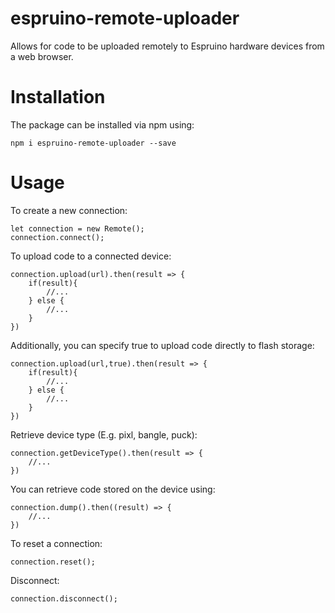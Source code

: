 # espruino-remote-uploader

Allows for code to be uploaded remotely to Espruino hardware devices from a web browser.

# Installation

The package can be installed via npm using:

`npm i espruino-remote-uploader --save`

# Usage

To create a new connection:

```
let connection = new Remote();
connection.connect();
```

To upload code to a connected device:

```
connection.upload(url).then(result => {
    if(result){
        //...
    } else {
        //...
    }
})
```

Additionally, you can specify true to upload code directly to flash storage:
```
connection.upload(url,true).then(result => {
    if(result){
        //...
    } else {
        //...
    }
})
```

Retrieve device type (E.g. pixl, bangle, puck):
```
connection.getDeviceType().then(result => {
    //...
})
```
You can retrieve code stored on the device using:
```
connection.dump().then((result) => {
    //...
})
```

To reset a connection:

```
connection.reset();
```

Disconnect:

```
connection.disconnect();
```

